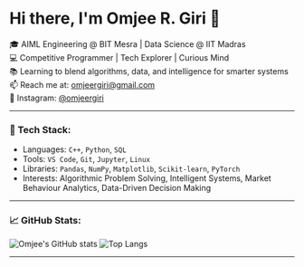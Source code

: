 # Hi there, I'm Omjee R. Giri 👋

🎓 AIML Engineering @ BIT Mesra | Data Science @ IIT Madras  
💻 Competitive Programmer | Tech Explorer | Curious Mind  
📚 Learning to blend algorithms, data, and intelligence for smarter systems  
📫 Reach me at: omjeergiri@gmail.com  
📸 Instagram: [@omjeergiri](https://instagram.com/omjeergiri)

---

### 🚀 Tech Stack:
- Languages: `C++`, `Python`, `SQL`
- Tools: `VS Code`, `Git`, `Jupyter`, `Linux`
- Libraries: `Pandas`, `NumPy`, `Matplotlib`, `Scikit-learn`, `PyTorch`
- Interests: Algorithmic Problem Solving, Intelligent Systems, Market Behaviour Analytics, Data-Driven Decision Making

---

### 📈 GitHub Stats:
![Omjee's GitHub stats](https://github-readme-stats.vercel.app/api?username=omjeergiri&show_icons=true&theme=tokyonight)
![Top Langs](https://github-readme-stats.vercel.app/api/top-langs/?username=omjeergiri&layout=compact&theme=tokyonight)

---
